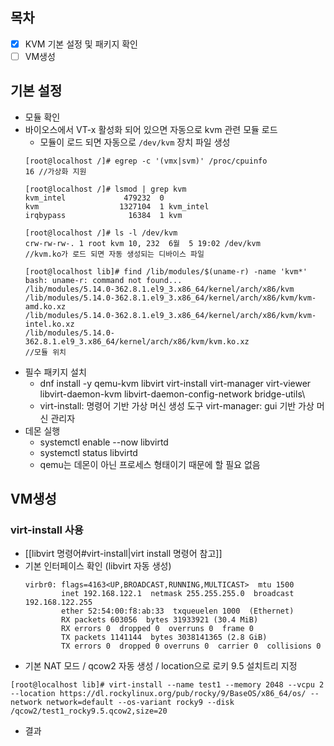 ## 목차
- [x] KVM 기본 설정 및 패키지 확인
- [ ] VM생성
## 기본 설정
- 모듈 확인
- 바이오스에서 VT-x 활성화 되어 있으면 자동으로 kvm 관련 모듈 로드
	- 모듈이 로드 되면 자동으로 `/dev/kvm` 장치 파일 생성
	```
	[root@localhost /]# egrep -c '(vmx|svm)' /proc/cpuinfo
	16 //가상화 지원
	
	[root@localhost /]# lsmod | grep kvm
	kvm_intel             479232  0
	kvm                  1327104  1 kvm_intel
	irqbypass              16384  1 kvm
	
	[root@localhost /]# ls -l /dev/kvm
	crw-rw-rw-. 1 root kvm 10, 232  6월  5 19:02 /dev/kvm
	//kvm.ko가 로드 되면 자동 생성되는 디바이스 파일

	[root@localhost lib]# find /lib/modules/$(uname-r) -name 'kvm*'
	bash: uname-r: command not found...
	/lib/modules/5.14.0-362.8.1.el9_3.x86_64/kernel/arch/x86/kvm
	/lib/modules/5.14.0-362.8.1.el9_3.x86_64/kernel/arch/x86/kvm/kvm-amd.ko.xz
	/lib/modules/5.14.0-362.8.1.el9_3.x86_64/kernel/arch/x86/kvm/kvm-intel.ko.xz
	/lib/modules/5.14.0-362.8.1.el9_3.x86_64/kernel/arch/x86/kvm/kvm.ko.xz
	//모듈 위치
	```
- 필수 패키지 설치
	- dnf install -y qemu-kvm libvirt virt-install virt-manager virt-viewer libvirt-daemon-kvm libvirt-daemon-config-network bridge-utils\
	- virt-install: 명령어 기반 가상 머신 생성 도구
	  virt-manager: gui 기반 가상 머신 관리자
- 데몬 실행
	- systemctl enable --now libvirtd
	- systemctl status libvirtd
	- qemu는 데몬이 아닌 프로세스 형태이기 때문에 할 필요 없음
## VM생성
### virt-install 사용
- [[libvirt 명령어#virt-install|virt install 명령어 참고]]
- 기본 인터페이스 확인 (libvirt 자동 생성)
	```
	virbr0: flags=4163<UP,BROADCAST,RUNNING,MULTICAST>  mtu 1500
	        inet 192.168.122.1  netmask 255.255.255.0  broadcast 192.168.122.255
	        ether 52:54:00:f8:ab:33  txqueuelen 1000  (Ethernet)
	        RX packets 603056  bytes 31933921 (30.4 MiB)
	        RX errors 0  dropped 0  overruns 0  frame 0
	        TX packets 1141144  bytes 3038141365 (2.8 GiB)
	        TX errors 0  dropped 0 overruns 0  carrier 0  collisions 0
	```
- 기본 NAT 모드 / qcow2 자동 생성 / location으로 로키 9.5 설치트리 지정 
```
[root@localhost lib]# virt-install --name test1 --memory 2048 --vcpu 2 --location https://dl.rockylinux.org/pub/rocky/9/BaseOS/x86_64/os/ --network network=default --os-variant rocky9 --disk /qcow2/test1_rocky9.5.qcow2,size=20
```
- 결과
```

```